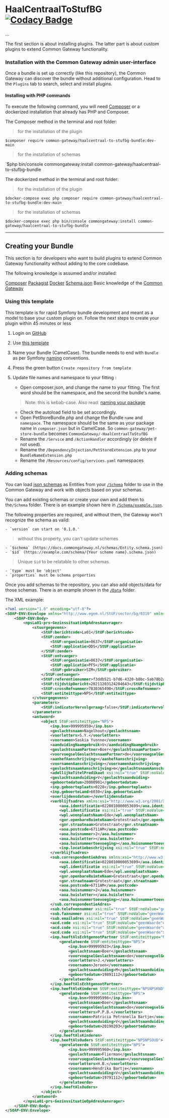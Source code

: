 # HaalCentraalToStufBG [![Codacy Badge](https://app.codacy.com/project/badge/Grade/980ea2efc85a427ea909518f29506ff6)](https://app.codacy.com/gh/CommonGateway/-HaalCentraalToStufBG/dashboard?utm_source=gh\&utm_medium=referral\&utm_content=\&utm_campaign=Badge_grade)

...

The first section is about installing plugins. The latter part is about custom plugins to extend Common Gateway functionality.

### Installation with the Common Gateway admin user-interface

Once a bundle is set up correctly (like this repository), the Common Gateway can discover the bundle without additional configuration. Head to the `Plugins` tab to search, select and install plugins.

#### Installing with PHP commands

To execute the following command, you will need [Composer](https://getcomposer.org/download/) or a dockerized installation that already has PHP and Composer.

The Composer method in the terminal and root folder:

> for the installation of the plugin

`$composer require common-gateway/haalcentraal-to-stufbg-bundle:dev-main`

> for the installation of schemas

\`$php bin/console commongateway:install common-gateway/haalcentraal-to-stufbg-bundle

The dockerized method in the terminal and root folder:

> for the installation of the plugin

`$docker-compose exec php composer require common-gateway/haalcentraal-to-stufbg-bundle:dev-main`

> for the installation of schemas

`$docker-compose exec php bin/console commongateway:install common-gateway/haalcentraal-to-stufbg-bundle`

***

## Creating your Bundle

This section is for developers who want to build plugins to extend Common Gateway functionality without adding to the core codebase.

The following knowledge is assumed and/or installed:

[Composer](https://getcomposer.org/download/)
[Packagist](https://packagist.org/)
[Docker](https://www.docker.com/products/docker-desktop/)
[Schema.json](https://json-schema.org/)
Basic knowledge of the [Common Gateway](https://github.com/CommonGateway)

### Using this template

This template is for rapid Symfony bundle development and meant as a model to base your custom plugin on. Follow the next steps to create your plugin within 45 minutes or less

1. Login on [GitHub](https://github.com)
2. Use [this template](https://github.com/CommonGateway/-HaalCentraalToStufBG/generate)
3. Name your Bundle (CamelCase). The bundle needs to end with `Bundle` as per Symfony [naming](https://symfony.com/doc/current/bundles/best_practices.html#bundles-naming-conventions) conventions.
4. Press the green button `Create repository from template`
5. Update file names and namespace to your fitting :

   * Open composer.json, and change the name to your fitting. The first word should be the namespace, and the second the bundle's name.

   > Note: this is kebab-case. Also read: [naming your package](https://packagist.org/about#naming-your-package)

   * Check the autoload field to be set accordingly.
   * Open PetStoreBundle.php and change the Bundle `name` and `namespace`. The namespace should be the same as your package name in `composer.json` but in CamelCase. So `common-gateway/pet-store-bundle` becomes `CommonGateway/-HaalCentraalToStufBG`
   * Rename the `/Service` and `/ActionHandler` accordingly (or delete if not used).
   * Rename the `/DependencyInjection/PetStoreExtension.php` to your `BundleNameExtension.php`
   * Rename the `/Resources/config/services.yaml` namespaces

### Adding schemas

You can load [json schemas](https://json-schema.org/learn/getting-started-step-by-step.html#starting-the-schema) as Entities from your [`/Schema`](https://github.com/CommonGateway/-HaalCentraalToStufBG/tree/main/Schema) folder to use in the Common Gateway and work with objects based on your schemas.

You can add existing schemas or create your own and add them to the`/Schema` folder. There is an example shown here in [`/Schema/example.json`](https://github.com/CommonGateway/-HaalCentraalToStufBG/blob/main/Schema/example.json).

The following properties are required, and without them, the Gateway won't recognize the schema as valid:

```
- `version` can start on '0.1.0.' 
```

> without this property, you can't update schemes

```
- `$schema` (https://docs.commongateway.nl/schemas/Entity.schema.json)
- `$id` (https://example.com/schema/{Your scheme name}.schema.json)
```

> Unique `$id` to be relatable to other schemas.

```
- `type` must be 'object'
- `properties` must be schema properties
```

Once you add schemas to the repository, you can also add objects/data for those schemas. There is an example shown in the [`/Data`](https://github.com/CommonGateway/-HaalCentraalToStufBG/tree/main/Data) folder.

The XML example:

```xml
<?xml version="1.0" encoding="utf-8"?>
<SOAP-ENV:Envelope xmlns="http://www.egem.nl/StUF/sector/bg/0310" xmlns:xsi="http://www.w3.org/2001/XMLSchema-instance" xmlns:StUF="http://www.egem.nl/StUF/StUF0301" xmlns:SOAP-ENV="http://schemas.xmlsoap.org/soap/envelope/">
    <SOAP-ENV:Body>
        <npsLa01-prs-GezinssituatieOpAdresAanvrager>
            <stuurgegevens>
                <StUF:berichtcode>La01</StUF:berichtcode>
                <StUF:zender>
                    <StUF:organisatie>0637</StUF:organisatie>
                    <StUF:applicatie>DDS</StUF:applicatie>
                </StUF:zender>
                <StUF:ontvanger>
                    <StUF:organisatie>0637</StUF:organisatie>
                    <StUF:applicatie>PFS</StUF:applicatie>
                    <StUF:gebruiker>SIM</StUF:gebruiker>
                </StUF:ontvanger>
                <StUF:referentienummer>f3ddb521-b7d6-4320-b8bc-5ab78b2ad433</StUF:referentienummer>
                <StUF:tijdstipBericht>20211203124204643</StUF:tijdstipBericht>
                <StUF:crossRefnummer>7830365490</StUF:crossRefnummer>
                <StUF:entiteittype>NPS</StUF:entiteittype>
            </stuurgegevens>
            <parameters>
                <StUF:indicatorVervolgvraag>false</StUF:indicatorVervolgvraag>
            </parameters>
            <antwoord>
                <object StUF:entiteittype="NPS">
                    <inp.bsn>999995959</inp.bsn>
                    <geslachtsnaam>Nagelhout</geslachtsnaam>
                    <voorletters>S.Y.</voorletters>
                    <voornamen>Saskia Yvonne</voornamen>
                    <aanduidingNaamgebruik>V</aanduidingNaamgebruik>
                    <geslachtsnaamPartner>Boer</geslachtsnaamPartner>
                    <voorvoegselGeslachtsnaamPartner>de</voorvoegselGeslachtsnaamPartner>
                    <aanhefAanschrijving></aanhefAanschrijving>
                    <voornamenAanschrijving></voornamenAanschrijving>
                    <geslachtsnaamAanschrijving>m</geslachtsnaamAanschrijving>
                    <adellijkeTitelPredikaat xsi:nil="true" StUF:noValue="geenWaarde"></adellijkeTitelPredikaat>
                    <geslachtsaanduiding>V</geslachtsaanduiding>
                    <geboortedatum>20000901</geboortedatum>
                    <inp.geboorteplaats>0228</inp.geboorteplaats>
                    <inp.geboorteLand>6030</inp.geboorteLand>
                    <overlijdensdatum></overlijdensdatum>
                    <verblijfsadres xmlns:xsi="http://www.w3.org/2001/XMLSchema-instance" xmlns:StUF="http://www.egem.nl/StUF/StUF0301">
                        <aoa.identificatie>0228010000053699</aoa.identificatie>
                        <wpl.identificatie xsi:nil="true" StUF:noValue="geenWaarde"></wpl.identificatie>
                        <wpl.woonplaatsNaam>Ede</wpl.woonplaatsNaam>
                        <gor.openbareRuimteNaam>Grotestraat</gor.openbareRuimteNaam>
                        <gor.straatnaam>Grotestraat</gor.straatnaam>
                        <aoa.postcode>6711AM</aoa.postcode>
                        <aoa.huisnummer>2</aoa.huisnummer>
                        <aoa.huisletter></aoa.huisletter>
                        <aoa.huisnummertoevoeging></aoa.huisnummertoevoeging>
                        <inp.locatiebeschrijving xsi:nil="true" StUF:noValue="nietOndersteund"></inp.locatiebeschrijving>
                    </verblijfsadres>
                    <sub.correspondentieAdres xmlns:xsi="http://www.w3.org/2001/XMLSchema-instance" xmlns:StUF="http://www.egem.nl/StUF/StUF0301">
                        <aoa.identificatie>0228010000053699</aoa.identificatie>
                        <wpl.identificatie xsi:nil="true" StUF:noValue="geenWaarde"></wpl.identificatie>
                        <wpl.woonplaatsNaam>Ede</wpl.woonplaatsNaam>
                        <gor.openbareRuimteNaam>Grotestraat</gor.openbareRuimteNaam>
                        <gor.straatnaam>Grotestraat</gor.straatnaam>
                        <aoa.postcode>6711AM</aoa.postcode>
                        <aoa.huisnummer>2</aoa.huisnummer>
                        <aoa.huisletter></aoa.huisletter>
                        <aoa.huisnummertoevoeging></aoa.huisnummertoevoeging>
                    </sub.correspondentieAdres>
                    <sub.telefoonnummer xsi:nil="true" StUF:noValue="geenWaarde"></sub.telefoonnummer>
                    <sub.faxnummer xsi:nil="true" StUF:noValue="geenWaarde"></sub.faxnummer>
                    <sub.emailadres xsi:nil="true" StUF:noValue="geenWaarde"></sub.emailadres>
                    <acd.code xsi:nil="true" StUF:noValue="geenWaarde"></acd.code>
                    <acd.code xsi:nil="true" StUF:noValue="geenWaarde"></acd.code>
                    <acd.code xsi:nil="true" StUF:noValue="geenWaarde"></acd.code>
                    <inp.heeftAlsEchtgenootPartner StUF:entiteittype="NPSNPSHUW">
                        <gerelateerde StUF:entiteittype="NPS">
                            <inp.bsn>999995923</inp.bsn>
                            <geslachtsnaam>Boer</geslachtsnaam>
                            <voorvoegselGeslachtsnaam>de</voorvoegselGeslachtsnaam>
                            <voorletters>J.</voorletters>
                            <voornamen>Jeroen</voornamen>
                            <geslachtsaanduiding>M</geslachtsaanduiding>
                            <geboortedatum>19891112</geboortedatum>
                        </gerelateerde>
                    </inp.heeftAlsEchtgenootPartner>
                    <inp.heeftAlsKinderen StUF:entiteittype="NPSNPSKND">
                        <gerelateerde StUF:entiteittype="NPS">
                            <inp.bsn>999995996</inp.bsn>
                            <geslachtsnaam>Boer</geslachtsnaam>
                            <voorvoegselGeslachtsnaam>de</voorvoegselGeslachtsnaam>
                            <voorletters>P.P.B.</voorletters>
                            <voornamen>Patricia Petronella Bartje</voornamen>
                            <geslachtsaanduiding>V</geslachtsaanduiding>
                            <geboortedatum>20190203</geboortedatum>
                        </gerelateerde>
                    </inp.heeftAlsKinderen>
                    <inp.heeftAlsOuders StUF:entiteittype="NPSNPSOUD">
                        <gerelateerde StUF:entiteittype="NPS">
                            <inp.bsn>999995960</inp.bsn>
                            <geslachtsnaam>Flierman</geslachtsnaam>
                            <voorvoegselGeslachtsnaam></voorvoegselGeslachtsnaam>
                            <voorletters>H.B.</voorletters>
                            <voornamen>Hendrika Bartje</voornamen>
                            <geslachtsaanduiding>V</geslachtsaanduiding>
                            <geboortedatum>19791112</geboortedatum>
                        </gerelateerde>
                    </inp.heeftAlsOuders>
                </object>
            </antwoord>
        </npsLa01-prs-GezinssituatieOpAdresAanvrager>
    </SOAP-ENV:Body>
</SOAP-ENV:Envelope>
```
